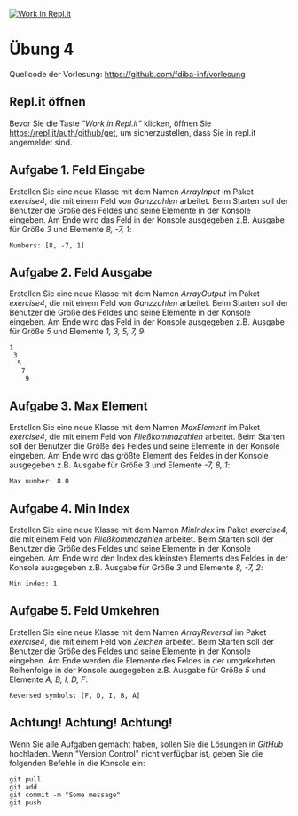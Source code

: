 [![Work in Repl.it](https://classroom.github.com/assets/work-in-replit-14baed9a392b3a25080506f3b7b6d57f295ec2978f6f33ec97e36a161684cbe9.svg)](https://classroom.github.com/online_ide?assignment_repo_id=3440710&assignment_repo_type=AssignmentRepo)
# Übung 4
Quellcode der Vorlesung: https://github.com/fdiba-inf/vorlesung
## Repl.it öffnen
Bevor Sie die Taste _"Work in Repl.it"_ klicken, öffnen Sie https://repl.it/auth/github/get, um sicherzustellen, dass Sie in repl.it angemeldet sind.
## Aufgabe 1. Feld Eingabe
Erstellen Sie eine neue Klasse mit dem Namen _ArrayInput_ im Paket _exercise4_, die mit einem Feld von _Ganzzahlen_ arbeitet.
Beim Starten soll der Benutzer die Größe des Feldes und seine Elemente in der Konsole eingeben.
Am Ende wird das Feld in der Konsole ausgegeben z.B. Ausgabe für Größe _3_ und Elemente _8, -7, 1_:
```
Numbers: [8, -7, 1]
```
## Aufgabe 2. Feld Ausgabe
Erstellen Sie eine neue Klasse mit dem Namen _ArrayOutput_ im Paket _exercise4_, die mit einem Feld von _Ganzzahlen_ arbeitet.
Beim Starten soll der Benutzer die Größe des Feldes und seine Elemente in der Konsole eingeben.
Am Ende wird das Feld in der Konsole ausgegeben z.B. Ausgabe für Größe _5_ und Elemente _1, 3, 5, 7, 9_:
```
1
 3
  5
   7
    9
```
## Aufgabe 3. Max Element
Erstellen Sie eine neue Klasse mit dem Namen _MaxElement_ im Paket _exercise4_, die mit einem Feld von _Fließkommazahlen_ arbeitet.
Beim Starten soll der Benutzer die Größe des Feldes und seine Elemente in der Konsole eingeben.
Am Ende wird das größte Element des Feldes in der Konsole ausgegeben z.B. Ausgabe für Größe _3_ und Elemente _-7, 8, 1_:
```
Max number: 8.0
```
## Aufgabe 4. Min Index
Erstellen Sie eine neue Klasse mit dem Namen _MinIndex_ im Paket _exercise4_, die mit einem Feld von _Fließkommazahlen_ arbeitet.
Beim Starten soll der Benutzer die Größe des Feldes und seine Elemente in der Konsole eingeben.
Am Ende wird den Index des kleinsten Elements des Feldes in der Konsole ausgegeben z.B. Ausgabe für Größe _3_ und Elemente _8, -7, 2_:
```
Min index: 1
```
## Aufgabe 5. Feld Umkehren
Erstellen Sie eine neue Klasse mit dem Namen _ArrayReversal_ im Paket _exercise4_, die mit einem Feld von _Zeichen_ arbeitet.
Beim Starten soll der Benutzer die Größe des Feldes und seine Elemente in der Konsole eingeben.
Am Ende werden die Elemente des Feldes in der umgekehrten Reihenfolge in der Konsole ausgegeben z.B. Ausgabe für Größe _5_ und Elemente _A, B, I, D, F_:
```
Reversed symbols: [F, D, I, B, A]
```
## Achtung! Achtung! Achtung!
Wenn Sie alle Aufgaben gemacht haben, sollen Sie die Lösungen in _GitHub_ hochladen. 
Wenn "Version Control" nicht verfügbar ist, geben Sie die folgenden Befehle in die Konsole ein:
``` 
git pull
git add .
git commit -m "Some message"
git push
``` 
